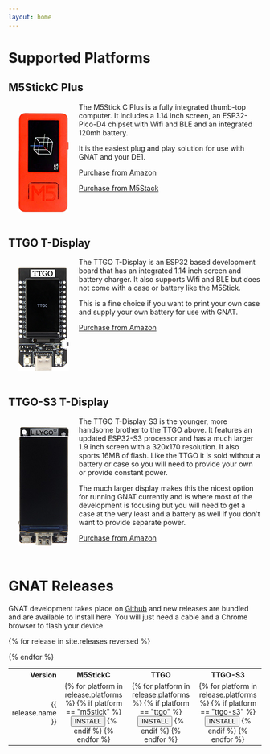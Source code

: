 ```yaml
---
layout: home
---
```

<script type="module" src="https://unpkg.com/esp-web-tools@8.0.6/dist/web/install-button.js?module"></script>

# Supported Platforms

## M5StickC Plus

<img src="assets/img/m5stick.png" style="float: left; padding: 20px;">

The M5Stick C Plus is a fully integrated thumb-top computer. It includes a 1.14 inch screen, an ESP32-Pico-D4
chipset with Wifi and BLE and an integrated 120mh battery.

It is the easiest plug and play solution for use with GNAT and your DE1.

[Purchase from Amazon](https://www.amazon.com/M5StickC-Plus-ESP32-PICO-Mini-Development/dp/B08VGST8LJ/)

[Purchase from M5Stack](https://shop.m5stack.com/products/m5stickc-plus-esp32-pico-mini-iot-development-kit)

<br style="clear: both">

## TTGO T-Display

<img src="assets/img/ttgo.png" style="float: left; padding: 20px;"/>

The TTGO T-Display is an ESP32 based development board that has an integrated 1.14 inch screen and battery charger. It also supports Wifi and BLE but does not come with a case or battery like the M5Stick.

This is a fine choice if you want to print your own case and supply your own battery for use with GNAT.

[Purchase from Amazon](https://www.amazon.com/LILYGO-T-Display-Arduino-Development-CH9102F/dp/B099MPFJ9M)

<br style="clear: both">

## TTGO-S3 T-Display

<img src="assets/img/ttgo-s3.png" style="float: left; padding: 20px;"/>

The TTGO T-Display S3 is the younger, more handsome brother to the TTGO above. It features an updated ESP32-S3 processor and has a much larger 1.9 inch
screen with a 320x170 resolution. It also sports 16MB of flash. Like the TTGO it is sold without a battery or case so you 
will need to provide your own or provide constant power.

The much larger display makes this the nicest option for running GNAT currently and is where most of the development is focusing but you will need to get a case at the very least and a battery as well if you don't want to provide separate power.

[Purchase from Amazon](https://www.amazon.com/LILYGO-T-Display-S3-ESP32-S3-Display-Development/dp/B0B7X5RVTH/)

<br style="clear: both">

# GNAT Releases

GNAT development takes place on [Github](https://github.com/nicpottier/gnat) and new releases are bundled and are available to install here. You will just need a cable and a Chrome browser to flash your device.

<table>

<tr>
  <th style="text-align:right;">Version</th>
  <th>M5StickC</th>
  <th>TTGO</th>
  <th>TTGO-S3</th>
</tr>    

{% for release in site.releases reversed %}

<tr>
  <td style="text-align:right;">{{ release.name }}</td>

  <td style="text-align:center;">
    {% for platform in release.platforms %}
    {% if platform == "m5stick" %}
<esp-web-install-button manifest="assets/firmwares/{{release.version}}/gnat_{{platform}}_{{release.version}}.json">
<button type="button" class="btn btn-blue" slot="activate">INSTALL</button></esp-web-install-button>
    {% endif %}
    {% endfor %}
  </td>

  <td style="text-align:center;">    
    {% for platform in release.platforms %}
    {% if platform == "ttgo" %}
<esp-web-install-button manifest="assets/firmwares/{{release.version}}/gnat_{{platform}}_{{release.version}}.json">
<button type="button" class="btn btn-blue" slot="activate">INSTALL</button></esp-web-install-button>
    {% endif %}
    {% endfor %}
  </td>

  <td style="text-align:center;">    
    {% for platform in release.platforms %}
    {% if platform == "ttgo-s3" %}
<esp-web-install-button manifest="assets/firmwares/{{release.version}}/gnat_{{platform}}_{{release.version}}.json">
<button type="button" class="btn btn-blue" slot="activate">INSTALL</button></esp-web-install-button>
    {% endif %}
    {% endfor %}
  </td>

</tr>

{% endfor %}

</table>
